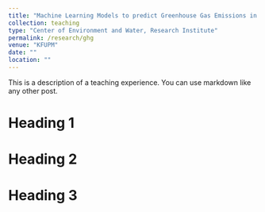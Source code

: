 ```yaml
---
title: "Machine Learning Models to predict Greenhouse Gas Emissions in the Middle East using Industrial and Demographic Data "
collection: teaching
type: "Center of Environment and Water, Research Institute"
permalink: /research/ghg
venue: "KFUPM"
date: ""
location: ""
---
```


This is a description of a teaching experience. You can use markdown like any other post.

Heading 1
======

Heading 2
======

Heading 3
======
